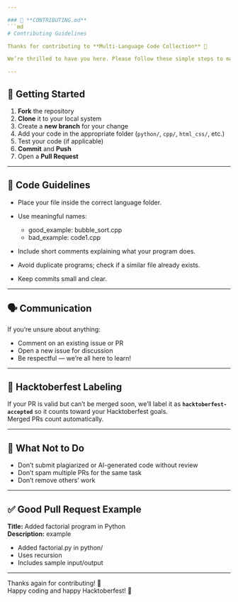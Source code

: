 ```yaml
---

### 🤝 **CONTRIBUTING.md**
```md
# Contributing Guidelines

Thanks for contributing to **Multi-Language Code Collection** 🎉  

We’re thrilled to have you here. Please follow these simple steps to make sure your contribution counts for Hacktoberfest.

---
```


## 🧭 Getting Started

1. **Fork** the repository
2. **Clone** it to your local system
3. Create a **new branch** for your change
4. Add your code in the appropriate folder (`python/`, `cpp/`, `html_css/`, etc.)
5. Test your code (if applicable)
6. **Commit** and **Push**
7. Open a **Pull Request**

---

## 🧱 Code Guidelines

- Place your file inside the correct language folder.
- Use meaningful names:

  - good_example: bubble_sort.cpp
  - bad_example: code1.cpp

- Include short comments explaining what your program does.
- Avoid duplicate programs; check if a similar file already exists.
- Keep commits small and clear.

---

## 🗣️ Communication

If you’re unsure about anything:

- Comment on an existing issue or PR
- Open a new issue for discussion
- Be respectful — we’re all here to learn!

---

## 🧩 Hacktoberfest Labeling

If your PR is valid but can’t be merged soon, we’ll label it as **`hacktoberfest-accepted`** so it counts toward your Hacktoberfest goals.  
Merged PRs count automatically.

---

## 🚫 What Not to Do

- Don’t submit plagiarized or AI-generated code without review
- Don’t spam multiple PRs for the same task
- Don’t remove others’ work

---

## ✅ Good Pull Request Example

**Title:** Added factorial program in Python  
**Description:**
example

- Added factorial.py in python/
- Uses recursion
- Includes sample input/output

---

Thanks again for contributing! 🩵  
Happy coding and happy Hacktoberfest! 🎃
